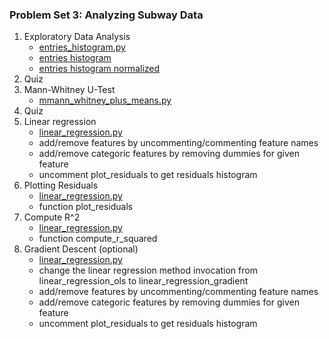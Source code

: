 ### Problem Set 3: Analyzing Subway Data

1. Exploratory Data Analysis
    - [entries_histogram.py](entries_histogram.py)
    - [entries histogram](histogram_subway_entries_distribution.png)
    - [entries histogram normalized ](histogram_subway_entries_distribution_normalized.png)
2. Quiz
3. Mann-Whitney U-Test
    - [mmann_whitney_plus_means.py](mann_whitney_plus_means.py)
4. Quiz    
5. Linear regression
    - [linear_regression.py](linear_regression.py)
    - add/remove features by uncommenting/commenting feature names
    - add/remove categoric features by removing dummies for given feature
    - uncomment plot_residuals to get residuals histogram
6. Plotting Residuals
    - [linear_regression.py](linear_regression.py)
    - function plot\_residuals
7. Compute R^2
    - [linear_regression.py](linear_regression.py)
    - function compute\_r\_squared
8. Gradient Descent (optional)
    - [linear_regression.py](linear_regression.py)
    - change the linear regression method invocation from linear\_regression\_ols to linear\_regression\_gradient
    - add/remove features by uncommenting/commenting feature names
    - add/remove categoric features by removing dummies for given feature
    - uncomment plot_residuals to get residuals histogram